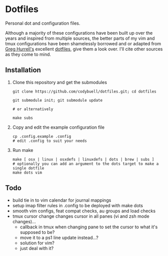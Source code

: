 Dotfiles
========

Personal dot and configuration files.

Although a majority of these configurations have been built up over the years and inspired from multiple sources, the better parts of my vim and tmux configurations have been shamelessly borrowed and or adapted from [Greg Hurrell's](https://github.com/wincent) excellent [dotfiles](https://github.com/wincent/wincent), give them a look over.  I'll cite other sources as they come to mind.

Installation
------------

 1. Clone this repository and get the submodules

        git clone https://github.com/codybuell/dotfiles.git; cd dotfiles

        git submodule init; git submodule update

        # or alternatively

        make subs

 2. Copy and edit the example configuration file

        cp .config.example .config
        # edit .config to suit your needs

 3. Run make

        make [ osx | linux | osxdefs | linuxdefs | dots | brew | subs ]
        # optionally you can add an argument to the dots target to make a single dotfile
        make dots vim

Todo
----

- build tie in to vim calendar for journal mappings
- setup imap filter rules in .config to be deployed with make dots
- smooth vim configs, feat compat checks, au groups and load checks
- tmux cursor change changes cursor in all panes (vi and zsh mode changes)...
   - callback in tmux when changing pane to set the cursor to what it's supposed to be?
   - move it to a ps1 line update instead...?
   - solution for vim?
   - just deal with it?
